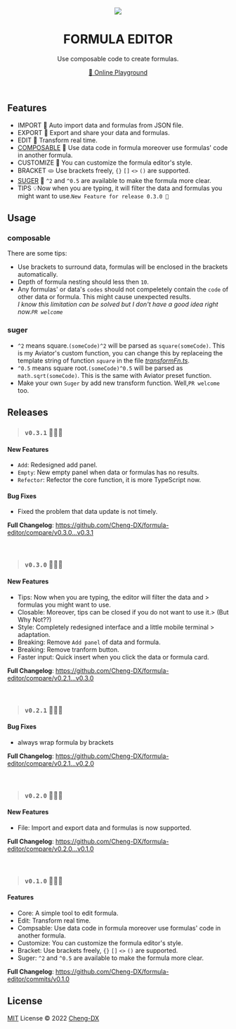 <br>

<p align="center">
<img src="https://img.icons8.com/color/96/000000/back-sorting.png"/>
</p>

<h1 align="center">FORMULA EDITOR</h1>

<p align="center">
Use composable code to create formulas.
</p>

<p align="center"><a href="https://cheng-dx.github.io/formula-editor">🥯 Online Playground</a></p>
<br>

## Features

- IMPORT 🍞 Auto import data and formulas from JSON file.
- EXPORT 🥐 Export and share your data and formulas.
- EDIT 🥨 Transform real time.
- [COMPOSABLE](#composable) 🥯 Use data code in formula moreover use formulas' code in another formula.
- CUSTOMIZE 🥖 You can customize the formula editor's style.
- BRACKET 🫓 Use brackets freely, `{}` `[]` `<>` `()` are supported.
- [SUGER](#suger) 🍬 `^2` and `^0.5` are available to make the formula more clear.
- TIPS 💡Now when you are typing, it will filter the data and formulas you might want to use.`New Feature for release 0.3.0 🙉`

## Usage

### composable

There are some tips:

- Use brackets to surround data, formulas will be enclosed in the brackets automatically.
- Depth of formula nesting should less then `10`.
- Any formulas' or data's `codes` should not compeletely contain the `code` of other data or formula. This might cause unexpected results.
  </br>
  _I know this limitation can be solved but I don't have a good idea right now.`PR welcome`_

### suger

- `^2` means square.`(someCode)^2` will be parsed as `square(someCode)`. This is my Aviator's custom function, you can change this by replaceing the template string of function _`square`_ in the file _[transformFn.ts](./src/core/transformFn.ts)_.
- `^0.5` means square root.`(someCode)^0.5` will be parsed as `math.sqrt(someCode)`. This is the same with Aviator preset function.
- Make your own `Suger` by add new transform function. Well,`PR welcome` too.

## Releases

> ### `v0.3.1` 🐻🐻🐻

#### New Features

- `Add`: Redesigned add panel.
- `Empty`: New empty panel when data or formulas has no results.
- `Refector`: Refector the core function, it is more TypeScript now.

#### Bug Fixes

- Fixed the problem that data update is not timely.

**Full Changelog**: https://github.com/Cheng-DX/formula-editor/compare/v0.3.0...v0.3.1

<br>

> ### `v0.3.0` 🙉🙉🙉

#### New Features

- Tips: Now when you are typing, the editor will filter the data and > formulas you might want to use.
- Closable: Moreover, tips can be closed if you do not want to use it.> (But Why Not??)
- Style: Completely redesigned interface and a little mobile terminal > adaptation.
- Breaking: Remove `Add panel` of data and formula.
- Breaking: Remove tranform button.
- Faster input: Quick insert when you click the data or formula card.

**Full Changelog**: https://github.com/Cheng-DX/formula-editor/compare/v0.2.1...v0.3.0

<br>

> ### `v0.2.1` 🐳🐳🐳

#### Bug Fixes

- always wrap formula by brackets

**Full Changelog**: https://github.com/Cheng-DX/formula-editor/compare/v0.2.1...v0.2.0

<br>

> ### `v0.2.0` 🧩🧩🧩

#### New Features

- File: Import and export data and formulas is now supported.

**Full Changelog**: https://github.com/Cheng-DX/formula-editor/compare/v0.2.0...v0.1.0

<br>

> ### `v0.1.0` 📐📐📐

#### Features

- Core: A simple tool to edit formula.
- Edit: Transform real time.
- Compsable: Use data code in formula moreover use formulas' code in another formula.
- Customize: You can customize the formula editor's style.
- Bracket: Use brackets freely, `{}` `[]` `<>` `()` are supported.
- Suger: `^2` and `^0.5` are available to make the formula more clear.

**Full Changelog**: https://github.com/Cheng-DX/formula-editor/commits/v0.1.0

## License

[MIT](./LICENSE) License © 2022 [Cheng-DX](https://github.com/Cheng-DX)
